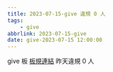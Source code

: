 ```yaml
---
title: 2023-07-15-give 違規 0 人
tags:
    - give
abbrlink: 2023-07-15-give
date: give-2023-07-15 12:00:00
---
```

give 板 [板規連結](https://www.ptt.cc/bbs/give/M.1612495900.A.C32.html)
昨天違規 0 人
